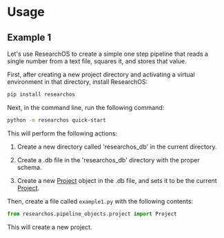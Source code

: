 # Usage
## Example 1
Let's use ResearchOS to create a simple one step pipeline that reads a single number from a text file, squares it, and stores that value.

First, after creating a new project directory and activating a virtual environment in that directory, install ResearchOS:
```bash
pip install researchos
```

Next, in the command line, run the following command:
```bash
python -m researchos quick-start
```

This will perform the following actions:

1. Create a new directory called 'researchos_db' in the current directory.

2. Create a .db file in the 'researchos_db' directory with the proper schema.

3. Create a new [Project](../Research%20Objects/Pipeline%20Objects/project.md) object in the .db file, and sets it to be the current [Project](../Research%20Objects/Pipeline%20Objects/project.md). 

Then, create a file called `example1.py` with the following contents:
```python
from researchos.pipeline_objects.project import Project
```

This will create a new project.